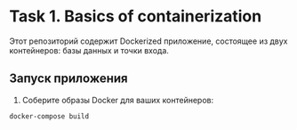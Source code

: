 # Task 1. Basics of containerization

Этот репозиторий содержит Dockerized приложение, состоящее из двух контейнеров: базы данных и точки входа.

## Запуск приложения

1. Соберите образы Docker для ваших контейнеров:

```bash
docker-compose build
